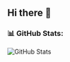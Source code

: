 ## Hi there 👋
### 📊 GitHub Stats:
![GitHub Stats](https://github-readme-stats.vercel.app/api?username=knotfest79&show_icons=true&theme=dark)

<!--
**knotfest79/knotfest79** is a ✨ _special_ ✨ repository because its `README.md` (this file) appears on your GitHub profile.

Here are some ideas to get you started:

- 🔭 I’m currently working on ...
- 🌱 I’m currently learning ...
- 👯 I’m looking to collaborate on ...
- 🤔 I’m looking for help with ...
- 💬 Ask me about ...
- 📫 How to reach me: ...
- 😄 Pronouns: ...
- ⚡ Fun fact: ...
-->
